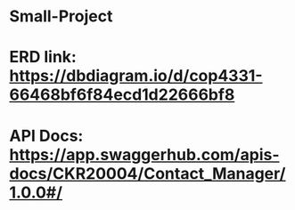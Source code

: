 # Small-Project

# ERD link: https://dbdiagram.io/d/cop4331-66468bf6f84ecd1d22666bf8
# API Docs: https://app.swaggerhub.com/apis-docs/CKR20004/Contact_Manager/1.0.0#/
